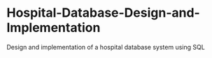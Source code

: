 # Hospital-Database-Design-and-Implementation
Design and implementation of a hospital database system using SQL
